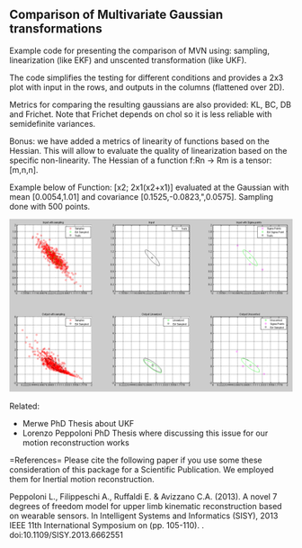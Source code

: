 
Comparison of Multivariate Gaussian transformations
---------------------------------------------------

Example code for presenting the comparison of MVN using: sampling, linearization (like EKF) and unscented transformation (like UKF).

The code simplifies the testing for different conditions and provides a 2x3 plot with input in the rows, and outputs in the columns (flattened over 2D).

Metrics for comparing the resulting gaussians are also provided: KL, BC, DB and Frichet. Note that Frichet depends on chol so it is less reliable with semidefinite variances.

Bonus: we have added a metrics of linearity of functions based on the Hessian. This will allow to evaluate the quality of linearization based on the specific non-linearity. The Hessian of a function f:Rn -> Rm is a tensor: [m,n,n].

Example below of Function: [x2; 2x1(x2+x1)] evaluated at the Gaussian with mean [0.0054,1.01] and covariance [0.1525,-0.0823,",0.0575]. Sampling done with 500 points.

![Example of result for the function [x2; 2x1(x2+x1)] with point [0.0054,1.01] and variance [0.1525,-0.0823;-0.0823,0.0575] with sampling of 500](example.png)

Related:
* Merwe PhD Thesis about UKF
* Lorenzo Peppoloni PhD Thesis where discussing this issue for our motion reconstruction works

=References=
Please cite the following paper if you use some these consideration of this package for a Scientific Publication. We employed them for Inertial motion reconstruction.

 Peppoloni L., Filippeschi A., Ruffaldi E. & Avizzano C.A. (2013). A novel 7 degrees of freedom model for upper limb kinematic reconstruction based   on wearable sensors. In Intelligent Systems and Informatics (SISY), 2013 IEEE 11th International Symposium on (pp. 105-110). .  doi:10.1109/SISY.2013.6662551
